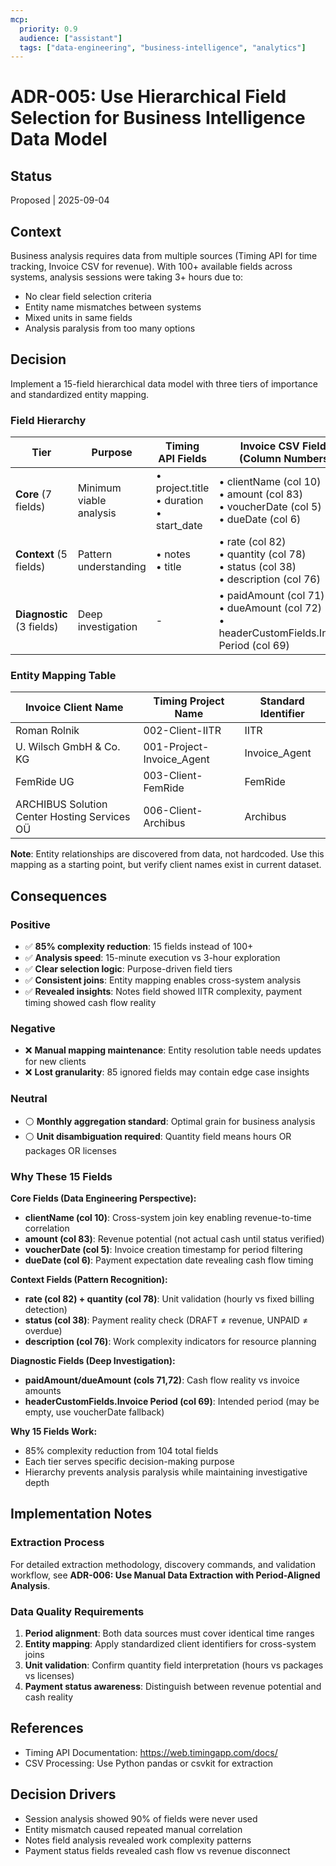 ```yaml
---
mcp:
  priority: 0.9
  audience: ["assistant"]
  tags: ["data-engineering", "business-intelligence", "analytics"]
---
```


# ADR-005: Use Hierarchical Field Selection for Business Intelligence Data Model

## Status
Proposed | 2025-09-04

## Context
Business analysis requires data from multiple sources (Timing API for time tracking, Invoice CSV for revenue). With 100+ available fields across systems, analysis sessions were taking 3+ hours due to:
- No clear field selection criteria
- Entity name mismatches between systems
- Mixed units in same fields
- Analysis paralysis from too many options

## Decision
Implement a 15-field hierarchical data model with three tiers of importance and standardized entity mapping.

### Field Hierarchy

| Tier | Purpose | Timing API Fields | Invoice CSV Fields (Column Numbers) |
|------|---------|-------------------|------------------------------------|
| **Core** (7 fields) | Minimum viable analysis | • project.title<br>• duration<br>• start_date | • clientName (col 10)<br>• amount (col 83)<br>• voucherDate (col 5)<br>• dueDate (col 6) |
| **Context** (5 fields) | Pattern understanding | • notes<br>• title | • rate (col 82)<br>• quantity (col 78)<br>• status (col 38)<br>• description (col 76) |
| **Diagnostic** (3 fields) | Deep investigation | - | • paidAmount (col 71)<br>• dueAmount (col 72)<br>• headerCustomFields.Invoice Period (col 69) |

### Entity Mapping Table

| Invoice Client Name | Timing Project Name | Standard Identifier |
|-------------------|-------------------|-------------------|
| Roman Rolnik | 002-Client-IITR | IITR |
| U. Wilsch GmbH & Co. KG | 001-Project-Invoice_Agent | Invoice_Agent |
| FemRide UG | 003-Client-FemRide | FemRide |
| ARCHIBUS Solution Center Hosting Services OÜ | 006-Client-Archibus | Archibus |

**Note**: Entity relationships are discovered from data, not hardcoded. Use this mapping as a starting point, but verify client names exist in current dataset.

## Consequences

### Positive
- ✅ **85% complexity reduction**: 15 fields instead of 100+
- ✅ **Analysis speed**: 15-minute execution vs 3-hour exploration
- ✅ **Clear selection logic**: Purpose-driven field tiers
- ✅ **Consistent joins**: Entity mapping enables cross-system analysis
- ✅ **Revealed insights**: Notes field showed IITR complexity, payment timing showed cash flow reality

### Negative
- ❌ **Manual mapping maintenance**: Entity resolution table needs updates for new clients
- ❌ **Lost granularity**: 85 ignored fields may contain edge case insights

### Neutral
- ⚪ **Monthly aggregation standard**: Optimal grain for business analysis
- ⚪ **Unit disambiguation required**: Quantity field means hours OR packages OR licenses

### Why These 15 Fields

**Core Fields (Data Engineering Perspective):**
- **clientName (col 10)**: Cross-system join key enabling revenue-to-time correlation
- **amount (col 83)**: Revenue potential (not actual cash until status verified)
- **voucherDate (col 5)**: Invoice creation timestamp for period filtering
- **dueDate (col 6)**: Payment expectation date revealing cash flow timing

**Context Fields (Pattern Recognition):**
- **rate (col 82) + quantity (col 78)**: Unit validation (hourly vs fixed billing detection)
- **status (col 38)**: Payment reality check (DRAFT ≠ revenue, UNPAID ≠ overdue)
- **description (col 76)**: Work complexity indicators for resource planning

**Diagnostic Fields (Deep Investigation):**
- **paidAmount/dueAmount (cols 71,72)**: Cash flow reality vs invoice amounts
- **headerCustomFields.Invoice Period (col 69)**: Intended period (may be empty, use voucherDate fallback)

**Why 15 Fields Work:**
- 85% complexity reduction from 104 total fields
- Each tier serves specific decision-making purpose
- Hierarchy prevents analysis paralysis while maintaining investigative depth

## Implementation Notes

### Extraction Process
For detailed extraction methodology, discovery commands, and validation workflow, see **ADR-006: Use Manual Data Extraction with Period-Aligned Analysis**.

### Data Quality Requirements
1. **Period alignment**: Both data sources must cover identical time ranges
2. **Entity mapping**: Apply standardized client identifiers for cross-system joins
3. **Unit validation**: Confirm quantity field interpretation (hours vs packages vs licenses)
4. **Payment status awareness**: Distinguish between revenue potential and cash reality

## References
- Timing API Documentation: https://web.timingapp.com/docs/
- CSV Processing: Use Python pandas or csvkit for extraction

## Decision Drivers
- Session analysis showed 90% of fields were never used
- Entity mismatch caused repeated manual correlation
- Notes field analysis revealed work complexity patterns
- Payment status fields revealed cash flow vs revenue disconnect
